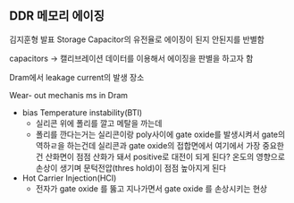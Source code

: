 ## DDR 메모리 에이징
김지훈형 발표
Storage Capacitor의 유전율로 에이징이 된지 안된지를 반별함

capacitors 
-> 캘리브레이션 데이터를 이용해서 에이징을 판별을 하고자 함

Dram에서 leakage current의 발생 장소

Wear- out mechanis ms in Dram 
- bias Temperature instability(BTI)
	- 실리콘 위에 폴리를 깔고 메탈을 까는데
	- 폴리를 깐다는거는 실리콘이랑 poly사이에 gate oxide를 발생시켜서 gate의 역하ㄹ을 하는건데 실리콘과 gate oxide의 접합면에서 여기에서 가장 중요한건 산화면이 점점 산화가 돼서 positive로 대전이 되게 된다? 온도의 영향으로 손상이 생기며 문턱전압(thres hold)이 점점 높아지게 된다
- Hot Carrier Injection(HCI)
	- 전자가 gate oxide 를 뚫고 지나가면서 gate oxide 를 손상시키는 현상